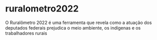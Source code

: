 # ruralometro2022
O Ruralômetro 2022 é uma ferramenta que revela como a atuação dos deputados federais prejudica o meio ambiente, os indígenas e os trabalhadores rurais
